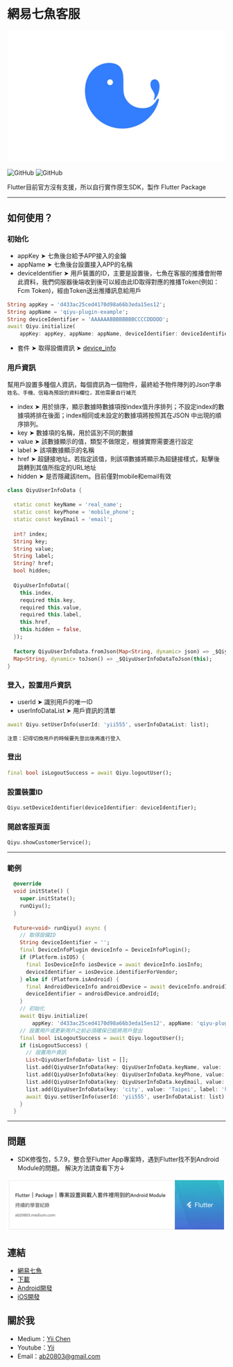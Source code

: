 # 網易七魚客服

![](images/qiyu.png)

![GitHub](https://img.shields.io/pub/v/flutter_yii_qiyu)
![GitHub](https://img.shields.io/github/license/chyiiiiiiiiiiii/flutter_qiyu?color=orange&style=flat-square)


Flutter目前官方沒有支援，所以自行實作原生SDK，製作 Flutter Package

-------------------

## 如何使用？
### 初始化
- appKey ➤ 七魚後台給予APP接入的金鑰
- appName ➤ 七魚後台設置接入APP的名稱
- deviceIdentifier ➤ 用戶裝置的ID，主要是設置後，七魚在客服的推播會附帶此資料，我們伺服器後端收到後可以經由此ID取得對應的推播Token(例如：Fcm Token)，經由Token送出推播訊息給用戶
``` dart
String appKey = 'd433ac25ced4170d98a66b3eda15es12';
String appName = 'qiyu-plugin-example';
String deviceIdentifier = 'AAAAAABBBBBBBBCCCCDDDDD';
await Qiyu.initialize(
    appKey: appKey, appName: appName, deviceIdentifier: deviceIdentifier);
```
- 套件 ➤ 取得設備資訊 ➤ [device_info](https://pub.dev/packages/device_info)

### 用戶資訊
幫用戶設置多種個人資訊，每個資訊為一個物件，最終給予物件陣列的Json字串
<br/>
```姓名、手機、信箱為預設的資料欄位，其他需要自行補充```

- index ➤ 用於排序，顯示數據時數據項按index值升序排列；不設定index的數據項將排在後面；index相同或未設定的數據項將按照其在JSON 中出現的順序排列。
- key ➤ 數據項的名稱，用於區別不同的數據
- value ➤ 該數據顯示的值，類型不做限定，根據實際需要進行設定
- label ➤ 該項數據顯示的名稱
- href ➤ 超鏈接地址。若指定該值，則該項數據將顯示為超鏈接樣式，點擊後跳轉到其值所指定的URL地址
- hidden ➤ 是否隱藏該item。目前僅對mobile和email有效

``` dart
class QiyuUserInfoData {

  static const keyName = 'real_name';
  static const keyPhone = 'mobile_phone';
  static const keyEmail = 'email';

  int? index;
  String key;
  String value;
  String label;
  String? href;
  bool hidden;

  QiyuUserInfoData({
    this.index,
    required this.key,
    required this.value,
    required this.label,
    this.href,
    this.hidden = false,
  });

  factory QiyuUserInfoData.fromJson(Map<String, dynamic> json) => _$QiyuUserInfoDataFromJson(json);
  Map<String, dynamic> toJson() => _$QiyuUserInfoDataToJson(this);
}

```

### 登入，設置用戶資訊
- userId ➤ 識別用戶的唯一ID
- userInfoDataList ➤ 用戶資訊的清單
``` dart
await Qiyu.setUserInfo(userId: 'yii555', userInfoDataList: list);
```
```注意：記得切換用戶的時候要先登出後再進行登入```

### 登出
``` dart
final bool isLogoutSuccess = await Qiyu.logoutUser();
```

### 設置裝置ID
``` dart
Qiyu.setDeviceIdentifier(deviceIdentifier: deviceIdentifier);
```

### 開啟客服頁面
``` dart
Qiyu.showCustomerService();
```



-------------------

### 範例
``` dart
  @override
  void initState() {
    super.initState();
    runQiyu();
  }

  Future<void> runQiyu() async {
    // 取得設備ID
    String deviceIdentifier = '';
    final DeviceInfoPlugin deviceInfo = DeviceInfoPlugin();
    if (Platform.isIOS) {
      final IosDeviceInfo iosDevice = await deviceInfo.iosInfo;
      deviceIdentifier = iosDevice.identifierForVendor;
    } else if (Platform.isAndroid) {
      final AndroidDeviceInfo androidDevice = await deviceInfo.androidInfo;
      deviceIdentifier = androidDevice.androidId;
    }
    // 初始化
    await Qiyu.initialize(
        appKey: 'd433ac25ced4170d98a66b3eda15es12', appName: 'qiyu-plugin-example', deviceIdentifier: deviceIdentifier);
    // 設置用戶或更新用戶之前必須確保已經將用戶登出
    final bool isLogoutSuccess = await Qiyu.logoutUser();
    if (isLogoutSuccess) {
      // 設置用戶資訊
      List<QiyuUserInfoData> list = [];
      list.add(QiyuUserInfoData(key: QiyuUserInfoData.keyName, value: 'Test(555)', label: '名字'));
      list.add(QiyuUserInfoData(key: QiyuUserInfoData.keyPhone, value: '0939552555', label: '電話'));
      list.add(QiyuUserInfoData(key: QiyuUserInfoData.keyEmail, value: '555@gmail.com', label: '信箱'));
      list.add(QiyuUserInfoData(key: 'city', value: 'Taipei', label: '城市', index: 0));
      await Qiyu.setUserInfo(userId: 'yii555', userInfoDataList: list);
    }
  }
```

--------------

## 問題
- SDK修復包，5.7.9，整合至Flutter App專案時，遇到Flutter找不到Android Module的問題。
解決方法請查看下方↓
<img src="images/android_module_issue.png" width="840" href='https://ab20803.medium.com/flutter-package-%E5%B0%88%E6%A1%88%E8%A8%AD%E7%BD%AE%E8%88%87%E8%BC%89%E5%85%A5%E5%A5%97%E4%BB%B6%E8%A3%A1%E7%94%A8%E5%88%B0%E7%9A%84android-module-273d933fb89c'>

## 連結
- [網易七魚](https://qiyukf.com/)
- [下載](https://qiyukf.com/download)
- [Android開發](https://qiyukf.com/docs/guide/android/)
- [iOS開發](https://qiyukf.com/docs/guide/ios/)

## 關於我
- Medium：[Yii Chen](https://ab20803.medium.com/)
- Youtube：[Yii](https://www.youtube.com/user/a22601807/videos)
- Email：<ab20803@gmail.com>

